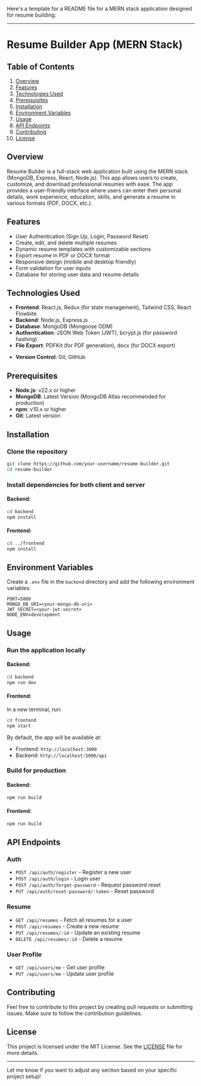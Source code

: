 Here's a template for a README file for a MERN stack application designed for resume building:

---

# Resume Builder App (MERN Stack)

## Table of Contents

1. [Overview](#overview)
2. [Features](#features)
3. [Technologies Used](#technologies-used)
4. [Prerequisites](#prerequisites)
5. [Installation](#installation)
6. [Environment Variables](#environment-variables)
7. [Usage](#usage)
8. [API Endpoints](#api-endpoints)
9. [Contributing](#contributing)
10. [License](#license)

## Overview

Resume Builder is a full-stack web application built using the MERN stack (MongoDB, Express, React, Node.js). This app allows users to create, customize, and download professional resumes with ease. The app provides a user-friendly interface where users can enter their personal details, work experience, education, skills, and generate a resume in various formats (PDF, DOCX, etc.).

## Features

- User Authentication (Sign Up, Login, Password Reset)
- Create, edit, and delete multiple resumes
- Dynamic resume templates with customizable sections
- Export resume in PDF or DOCX format
- Responsive design (mobile and desktop friendly)
- Form validation for user inputs
- Database for storing user data and resume details

## Technologies Used

- **Frontend**: React.js, Redux (for state management), Tailwind CSS, React Flowbite
- **Backend**: Node.js, Express.js
- **Database**: MongoDB (Mongoose ODM)
- **Authentication**: JSON Web Token (JWT), bcrypt.js (for password hashing)
- **File Export**: PDFKit (for PDF generation), docx (for DOCX export)
<!-- - **Cloud Storage (Optional)**: AWS S3 or any cloud storage provider (for storing user files) -->
- **Version Control**: Git, GitHub

## Prerequisites

- **Node.js**: v22.x or higher
- **MongoDB**: Latest Version (MongoDB Atlas recommended for production)
- **npm**: v10.x or higher
- **Git**: Latest version

## Installation

### Clone the repository

```bash
git clone https://github.com/your-username/resume-builder.git
cd resume-builder
```

### Install dependencies for both client and server

#### Backend:

```bash
cd backend
npm install
```

#### Frontend:

```bash
cd ../frontend
npm install
```

## Environment Variables

Create a `.env` file in the `backend` directory and add the following environment variables:

```
PORT=5000
MONGO_DB_URI=<your-mongo-db-uri>
JWT_SECRET=<your-jwt-secret>
NODE_ENV=development
```

<!-- If you're using cloud storage (like AWS S3), you might also need:

```
AWS_ACCESS_KEY_ID=<your-aws-access-key>
AWS_SECRET_ACCESS_KEY=<your-aws-secret-key>
AWS_BUCKET_NAME=<your-bucket-name>
``` -->

## Usage

### Run the application locally

#### Backend:

```bash
cd backend
npm run dev
```

#### Frontend:

In a new terminal, run:

```bash
cd frontend
npm start
```

By default, the app will be available at:

- Frontend: `http://localhost:3000`
- Backend: `http://localhost:5000/api`

### Build for production

#### Backend:

```bash
npm run build
```

#### Frontend:

```bash
npm run build
```

## API Endpoints

### Auth

- `POST /api/auth/register` - Register a new user
- `POST /api/auth/login` - Login user
- `POST /api/auth/forgot-password` - Request password reset
- `PUT /api/auth/reset-password/:token` - Reset password

### Resume

- `GET /api/resumes` - Fetch all resumes for a user
- `POST /api/resumes` - Create a new resume
- `PUT /api/resumes/:id` - Update an existing resume
- `DELETE /api/resumes/:id` - Delete a resume

### User Profile

- `GET /api/users/me` - Get user profile
- `PUT /api/users/me` - Update user profile

## Contributing

Feel free to contribute to this project by creating pull requests or submitting issues. Make sure to follow the contribution guidelines.

## License

This project is licensed under the MIT License. See the [LICENSE](LICENSE) file for more details.

---

Let me know if you want to adjust any section based on your specific project setup!
